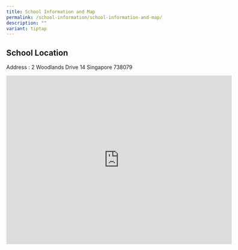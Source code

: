```yaml
---
title: School Information and Map
permalink: /school-information/school-information-and-map/
description: ""
variant: tiptap
---
```

<h2><strong>School Location</strong></h2>
<p>Address : 2 Woodlands Drive 14&nbsp;Singapore 738079</p>
<div class="iframe-wrapper">
<iframe style="border:0;" height="450" width="600" allowfullscreen="true" frameborder="0" src="https://www.google.com/maps/embed?pb=!1m18!1m12!1m3!1d3988.569691482874!2d103.78795547472541!3d1.4334715613018703!2m3!1f0!2f0!3f0!3m2!1i1024!2i768!4f13.1!3m3!1m2!1s0x31da13a448f29cb9%3A0xcc4607983950a3c!2sWoodgrove%20Primary%20School!5e0!3m2!1sen!2ssg!4v1722326902218!5m2!1sen!2ssg"></iframe>
</div>
<p></p>